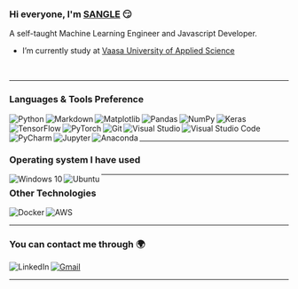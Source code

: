 ### Hi everyone, I'm [SANGLE](https://github.com/SangLeNguyen) :smirk:

A self-taught Machine Learning Engineer and Javascript Developer.

- I’m currently study at [Vaasa University of Applied Science](https://www.vamk.fi/apply/degree_students/degree_programmes/information_technology/)

<br/>
<hr>

### Languages & Tools Preference
<img align="left" alt="Python" src="https://img.shields.io/badge/python%20-%2314354C.svg?&style=for-the-badge&logo=python&logoColor=white"/>
<img align="left" alt="Markdown" src="https://img.shields.io/badge/markdown-%23000000.svg?&style=for-the-badge&logo=markdown&logoColor=white"/>

<img align="left" alt="Matplotlib" src="https://img.shields.io/badge/matplotlib%20-013485.svg?&style=for-the-badge&logo=Matplotlib&logoColor=white"/>
<img align="left" alt="Pandas" src="https://img.shields.io/badge/pandas%20-%23150458.svg?&style=for-the-badge&logo=pandas&logoColor=white" />
<img align="left" alt="NumPy" src="https://img.shields.io/badge/numpy%20-%23013243.svg?&style=for-the-badge&logo=numpy&logoColor=white" />
<img align="left"  alt="Keras" src="https://img.shields.io/badge/Keras%20-%23D00000.svg?&style=for-the-badge&logo=Keras&logoColor=white"/>
<img align="left" alt="TensorFlow" src="https://img.shields.io/badge/TensorFlow%20-%23FF6F00.svg?&style=for-the-badge&logo=TensorFlow&logoColor=white" />
<img align="left" alt="PyTorch" src="https://img.shields.io/badge/PyTorch%20-%23EE4C2C.svg?&style=for-the-badge&logo=PyTorch&logoColor=white" />

<img align="left" alt="Git" src="https://img.shields.io/badge/git%20-%23F05033.svg?&style=for-the-badge&logo=git&logoColor=white"/>
<img align="left" alt="Visual Studio" src="https://img.shields.io/badge/Visual%20Studio-5C2D91.svg?&style=for-the-badge&logo=visual-studio&logoColor=white"/>
<img alt="Visual Studio Code" src="https://img.shields.io/badge/Visual%20Studio%20Code-0078d7.svg?&style=for-the-badge&logo=visual-studio-code&logoColor=white"/>
<img align="left" alt="PyCharm" src="https://img.shields.io/badge/PyCharm-000000.svg?&style=for-the-badge&logo=PyCharm&logoColor=white"/>
<img align="left" alt="Jupyter" src="https://img.shields.io/badge/Jupyter%20-%23F37626.svg?&style=for-the-badge&logo=Jupyter&logoColor=white" />
<img align="left" alt="Anaconda" src="https://img.shields.io/badge/Anaconda-02cf17?style=for-the-badge&logo=anaconda&logoColor=white" />



<hr>

### Operating system I have used
<img align="left" alt="Windows 10" src="https://img.shields.io/badge/Windows-0078D6?style=for-the-badge&logo=windows&logoColor=white" />
<img align="left" alt="Ubuntu" src="https://img.shields.io/badge/Ubuntu-E95420?style=for-the-badge&logo=ubuntu&logoColor=white" />

<hr>

### Other Technologies
<img align="left" alt="Docker" src="https://img.shields.io/badge/docker%20-%230db7ed.svg?&style=for-the-badge&logo=docker&logoColor=white"/>
<img alt="AWS" src="https://img.shields.io/badge/AWS%20-%23FF9900.svg?&style=for-the-badge&logo=amazon-aws&logoColor=white"/>

<hr>

### You can contact me through 🌍

[<img align="left" alt="LinkedIn" src="https://img.shields.io/badge/linkedin%20-%230077B5.svg?&style=for-the-badge&logo=linkedin&logoColor=white"/>](https://www.linkedin.com/in/nguyen-phu-sang-le-aa253720b/)

[<img alt="Gmail" src="https://img.shields.io/badge/Gmail-D14836?style=for-the-badge&logo=gmail&logoColor=white" />](mailto:phusang2501@gmail.com)


<hr>
